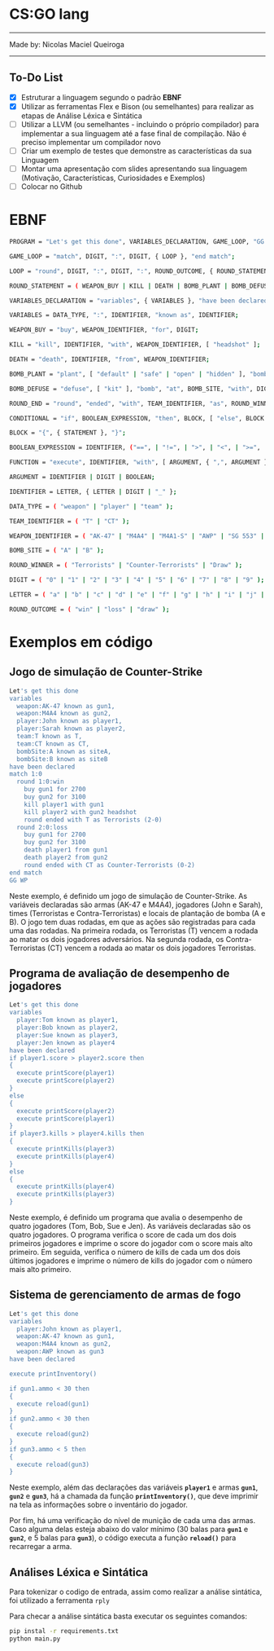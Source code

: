 # CS:GO lang

---

Made by: Nicolas Maciel Queiroga

---

## To-Do List

- [x]  Estruturar a linguagem segundo o padrão ********EBNF********
- [x]  Utilizar as ferramentas Flex e Bison (ou semelhantes) para realizar as etapas de Análise Léxica e Sintática
- [ ]  Utilizar a LLVM (ou semelhantes - incluindo o próprio compilador) para implementar a sua linguagem até a fase final de compilação. Não é preciso implementar um compilador novo
- [ ]  Criar um exemplo de testes que demonstre as características da sua Linguagem
- [ ]  Montar uma apresentação com slides apresentando sua linguagem (Motivação, Características, Curiosidades e Exemplos)
- [ ]  Colocar no Github

# EBNF

```bash
PROGRAM = "Let's get this done", VARIABLES_DECLARATION, GAME_LOOP, "GG WP";

GAME_LOOP = "match", DIGIT, ":", DIGIT, { LOOP }, "end match";

LOOP = "round", DIGIT, ":", DIGIT, ":", ROUND_OUTCOME, { ROUND_STATEMENT };

ROUND_STATEMENT = ( WEAPON_BUY | KILL | DEATH | BOMB_PLANT | BOMB_DEFUSE | ROUND_END );

VARIABLES_DECLARATION = "variables", { VARIABLES }, "have been declared";

VARIABLES = DATA_TYPE, ":", IDENTIFIER, "known as", IDENTIFIER;

WEAPON_BUY = "buy", WEAPON_IDENTIFIER, "for", DIGIT;

KILL = "kill", IDENTIFIER, "with", WEAPON_IDENTIFIER, [ "headshot" ];

DEATH = "death", IDENTIFIER, "from", WEAPON_IDENTIFIER;

BOMB_PLANT = "plant", [ "default" | "safe" | "open" | "hidden" ], "bomb", "at", BOMB_SITE;

BOMB_DEFUSE = "defuse", [ "kit" ], "bomb", "at", BOMB_SITE, "with", DIGIT, "seconds remaining";

ROUND_END = "round", "ended", "with", TEAM_IDENTIFIER, "as", ROUND_WINNER, "(", DIGIT, "-", DIGIT, ")";

CONDITIONAL = "if", BOOLEAN_EXPRESSION, "then", BLOCK, [ "else", BLOCK ];

BLOCK = "{", { STATEMENT }, "}";

BOOLEAN_EXPRESSION = IDENTIFIER, ("==", | "!=", | ">", | "<", | ">=", | "<="), IDENTIFIER;

FUNCTION = "execute", IDENTIFIER, "with", [ ARGUMENT, { ",", ARGUMENT } ];

ARGUMENT = IDENTIFIER | DIGIT | BOOLEAN;

IDENTIFIER = LETTER, { LETTER | DIGIT | "_" };

DATA_TYPE = ( "weapon" | "player" | "team" );

TEAM_IDENTIFIER = ( "T" | "CT" );

WEAPON_IDENTIFIER = ( "AK-47" | "M4A4" | "M4A1-S" | "AWP" | "SG 553" | "Glock-18" | "USP-S" | "P2000" | "Desert Eagle" | "Tec-9" | "Five-SeveN" | "MP7" | "MP9" | "PP-Bizon" | "MAC-10" | "Galil AR" | "FAMAS" | "Sawed-Off" | "Nova" | "XM1014" | "MAG-7" | "M249" | "Negev" );

BOMB_SITE = ( "A" | "B" );

ROUND_WINNER = ( "Terrorists" | "Counter-Terrorists" | "Draw" );

DIGIT = ( "0" | "1" | "2" | "3" | "4" | "5" | "6" | "7" | "8" | "9" );

LETTER = ( "a" | "b" | "c" | "d" | "e" | "f" | "g" | "h" | "i" | "j" | "k" | "l" | "m" | "n" | "o" | "p" | "q" | "r" | "s" | "t" | "u" | "v" | "w" | "x" | "y" | "z" | "A" | "B" | "C" | "D" | "E" | "F" | "G" | "H" | "I" | "J" | "K" | "L" | "M" | "N" | "O" | "P" | "Q" | "R" | "S" | "T" | "U" | "V" | "W" | "X" | "Y" | "Z" );

ROUND_OUTCOME = ( "win" | "loss" | "draw" );
```

# Exemplos em código

## Jogo de simulação de Counter-Strike

```bash
Let's get this done
variables
  weapon:AK-47 known as gun1,
  weapon:M4A4 known as gun2,
  player:John known as player1,
  player:Sarah known as player2,
  team:T known as T,
  team:CT known as CT,
  bombSite:A known as siteA,
  bombSite:B known as siteB
have been declared
match 1:0
  round 1:0:win
    buy gun1 for 2700
    buy gun2 for 3100
    kill player1 with gun1
    kill player2 with gun2 headshot
    round ended with T as Terrorists (2-0)
  round 2:0:loss
    buy gun1 for 2700
    buy gun2 for 3100
    death player1 from gun1
    death player2 from gun2
    round ended with CT as Counter-Terrorists (0-2)
end match
GG WP
```

Neste exemplo, é definido um jogo de simulação de Counter-Strike. As variáveis declaradas são armas (AK-47 e M4A4), jogadores (John e Sarah), times (Terroristas e Contra-Terroristas) e locais de plantação de bomba (A e B). O jogo tem duas rodadas, em que as ações são registradas para cada uma das rodadas. Na primeira rodada, os Terroristas (T) vencem a rodada ao matar os dois jogadores adversários. Na segunda rodada, os Contra-Terroristas (CT) vencem a rodada ao matar os dois jogadores Terroristas.

## Programa de avaliação de desempenho de jogadores

```bash
Let's get this done
variables
  player:Tom known as player1,
  player:Bob known as player2,
  player:Sue known as player3,
  player:Jen known as player4
have been declared
if player1.score > player2.score then
{
  execute printScore(player1)
  execute printScore(player2)
}
else
{
  execute printScore(player2)
  execute printScore(player1)
}
if player3.kills > player4.kills then
{
  execute printKills(player3)
  execute printKills(player4)
}
else
{
  execute printKills(player4)
  execute printKills(player3)
}
```

Neste exemplo, é definido um programa que avalia o desempenho de quatro jogadores (Tom, Bob, Sue e Jen). As variáveis declaradas são os quatro jogadores. O programa verifica o score de cada um dos dois primeiros jogadores e imprime o score do jogador com o score mais alto primeiro. Em seguida, verifica o número de kills de cada um dos dois últimos jogadores e imprime o número de kills do jogador com o número mais alto primeiro.

## Sistema de gerenciamento de armas de fogo

```bash
Let's get this done
variables
  player:John known as player1,
  weapon:AK-47 known as gun1,
  weapon:M4A4 known as gun2,
  weapon:AWP known as gun3
have been declared

execute printInventory()

if gun1.ammo < 30 then
{
  execute reload(gun1)
}
if gun2.ammo < 30 then
{
  execute reload(gun2)
}
if gun3.ammo < 5 then
{
  execute reload(gun3)
}
```

Neste exemplo, além das declarações das variáveis **`player1`** e armas **`gun1`**, **`gun2`** e **`gun3`**, há a chamada da função **`printInventory()`**, que deve imprimir na tela as informações sobre o inventário do jogador.

Por fim, há uma verificação do nível de munição de cada uma das armas. Caso alguma delas esteja abaixo do valor mínimo (30 balas para **`gun1`** e **`gun2`**, e 5 balas para **`gun3`**), o código executa a função **`reload()`** para recarregar a arma.


## Análises Léxica e Sintática

Para tokenizar o codigo de entrada, assim como realizar a análise sintática, foi utilizado a ferramenta `rply`

Para checar a análise sintática basta executar os seguintes comandos:

```bash
pip instal -r requirements.txt
python main.py
```